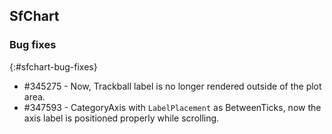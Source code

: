 ## SfChart

### Bug fixes
{:#sfchart-bug-fixes}

* \#345275 - Now, Trackball label is no longer rendered outside of the plot area.
* \#347593 - CategoryAxis with `LabelPlacement` as BetweenTicks, now the axis label is positioned properly while scrolling.

